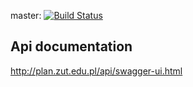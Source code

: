 master: [![Build Status](https://travis-ci.org/MADWI/Schedule_API.svg?branch=master)](https://travis-ci.org/MADWI/Schedule_API)

## Api documentation
http://plan.zut.edu.pl/api/swagger-ui.html
